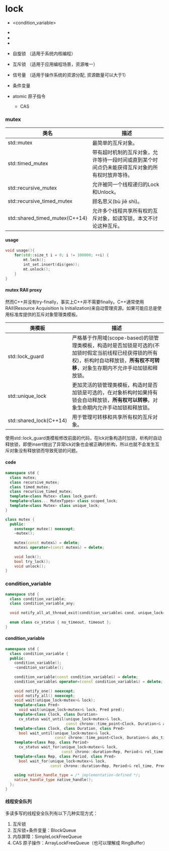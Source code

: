 # lock

- <condition_variable>
- <future>
- <mutex>
- <atomic>

- 自旋锁 （适用于系统内核编程）
- 互斥锁 （适用于应用编程场景，资源唯一）
- 信号量 （适用于操作系统的资源分配, 资源数量可以大于1）
- 条件变量
- atomic 原子指令
    - CAS 


### mutex

| 类名                           | 描述                                                         |
| ------------------------------ | ------------------------------------------------------------ |
| std::mutex                     | 最简单的互斥对象。                                           |
| std::timed_mutex               | 带有超时机制的互斥对象，允许等待一段时间或直到某个时间点仍未能获得互斥对象的所有权时放弃等待。 |
| std::recursive_mutex           | 允许被同一个线程递归的Lock和Unlock。                         |
| std::recursive_timed_mutex     | 顾名思义(bù jiě shì)。                                       |
| std::shared_timed_mutex(C++14) | 允许多个线程共享所有权的互斥对象，如读写锁，本文不讨论这种互斥。 |


#### usage

``` cpp
void usage(){
    for(std::size_t i = 0; i != 100000; ++i) {
        mt.lock();
        int_set.insert(dis(gen));
        mt.unlock();
    }
}
```

#### mutex RAII proxy

然而C++并没有try-finally，事实上C++并不需要finally。C++通常使用RAII(Resource Acquisition Is Initialization)来自动管理资源。如果可能应总是使用标准库提供的互斥对象管理类模板。

| 类模板                  | 描述                                                         |
| ----------------------- | ------------------------------------------------------------ |
| std::lock_guard         | 严格基于作用域(scope-based)的锁管理类模板，构造时是否加锁是可选的(不加锁时假定当前线程已经获得锁的所有权)，析构时自动释放锁，**所有权不可转移**，对象生存期内不允许手动加锁和释放锁。 |
| std::unique_lock        | 更加灵活的锁管理类模板，构造时是否加锁是可选的，在对象析构时如果持有锁会自动释放锁，**所有权可以转移**。对象生命期内允许手动加锁和释放锁。 |
| std::shared_lock(C++14) | 用于管理可转移和共享所有权的互斥对象。                       |

使用std::lock_guard类模板修改前面的代码，在lck对象构造时加锁，析构时自动释放锁，即使insert抛出了异常lck对象也会被正确的析构，所以也就不会发生互斥对象没有释放锁而导致死锁的问题。

#### code

``` cpp
namespace std {
  class mutex;
  class recursive_mutex;
  class timed_mutex;
  class recursive_timed_mutex;
  template<class Mutex> class lock_guard;
  template<class... MutexTypes> class scoped_lock;
  template<class Mutex> class unique_lock;
}
``` 
``` cpp
class mutex {
  public:
    constexpr mutex() noexcept;
    ~mutex();
 
    mutex(const mutex&) = delete;
    mutex& operator=(const mutex&) = delete;
 
    void lock();
    bool try_lock();
    void unlock();
}
```

### condition_variable
``` cpp
namespace std {
  class condition_variable;
  class condition_variable_any;
 
  void notify_all_at_thread_exit(condition_variable& cond, unique_lock<mutex> lk);
 
  enum class cv_status { no_timeout, timeout };
}
``` 

#### condition_variable
``` cpp
namespace std {
  class condition_variable {
  public:
    condition_variable();
    ~condition_variable();
 
    condition_variable(const condition_variable&) = delete;
    condition_variable& operator=(const condition_variable&) = delete;
 
    void notify_one() noexcept;
    void notify_all() noexcept;
    void wait(unique_lock<mutex>& lock);
    template<class Pred>
      void wait(unique_lock<mutex>& lock, Pred pred);
    template<class Clock, class Duration>
      cv_status wait_until(unique_lock<mutex>& lock,
                           const chrono::time_point<Clock, Duration>& abs_time);
    template<class Clock, class Duration, class Pred>
      bool wait_until(unique_lock<mutex>& lock,
                      const chrono::time_point<Clock, Duration>& abs_time, Pred pred);
    template<class Rep, class Period>
      cv_status wait_for(unique_lock<mutex>& lock,
                         const chrono::duration<Rep, Period>& rel_time);
    template<class Rep, class Period, class Pred>
      bool wait_for(unique_lock<mutex>& lock,
                    const chrono::duration<Rep, Period>& rel_time, Pred pred);
 
    using native_handle_type = /* implementation-defined */;
    native_handle_type native_handle();
  };
}
```

#### 线程安全队列
多读多写的线程安全队列有以下几种实现方式：

1. 互斥锁
2. 互斥锁+条件变量：BlockQueue
3. 内存屏障：SimpleLockFreeQueue
4. CAS 原子操作：ArrayLockFreeQueue（也可以理解成 RingBuffer）